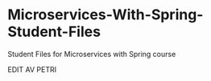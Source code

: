 # Microservices-With-Spring-Student-Files
Student Files for Microservices with Spring course


EDIT AV PETRI
